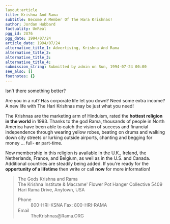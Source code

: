 ```yaml
---
layout:article
title: Krishna And Rama
subtitle: Become A Member Of The Hara Krishnas!
author: Jordan Hubbard
factuality: UnReal
pgg_id: 2U76
pgg_date: 1994/07/24
article_date: 1994/07/24
alternative_title_1: Advertising, Krishna And Rama
alternative_title_2: 
alternative_title_3: 
alternative_title_4: 
submission_string: Submitted by admin on Sun, 1994-07-24 00:00
see_also: []
footnotes: {}
---
```

<div>
<p>Isn't there something better?</p>
<p>Are you in a rut? Has corporate life let you down? Need some extra income? A new life with The Hari Krishnas may be just what you need!</p>
<p>The Krishnas are the marketing arm of Hinduism, rated the <strong>hottest religion in the world</strong> in 1993. Thanks to the god Rama, thousands of people in North America have been able to catch the vision of success and financial independence through wearing yellow robes, beating on drums and walking down city streets or lurking outside airports, chanting and begging for money ... full- <strong>or</strong> part-time.</p>
<p>Now membership in this religion is available in the U.K., Ireland, the Netherlands, France, and Belgium, as well as in the U.S. and Canada. Additional countries are steadily being added. If you're ready for the <strong>opportunity of a lifetime</strong> then write or call <strong>now</strong> for more information!</p>
<blockquote>The Gods Krishna and Rama<br>
The Krishna Institute &amp; Macrame' Flower Pot Hanger Collective 5409 Hari Rama Drive, Anytown, USA
<dl compact>
<dt>Phone</dt>
<dd>800-HRI-KSNA Fax: 800-HRI-RAMA</dd>
<dt>Email</dt>
<dd>TheKrishnas@Rama.ORG</dd>
</dl>
</blockquote>
<!--Amazon_CLS_IM_END-->
</div>

